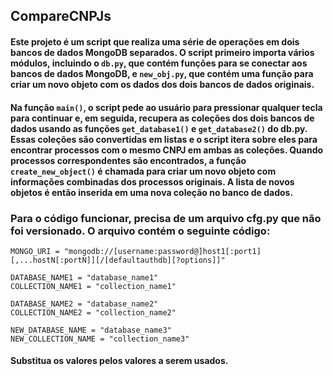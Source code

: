 
## CompareCNPJs
#### Este projeto é um script que realiza uma série de operações em dois bancos de dados MongoDB separados. O script primeiro importa vários módulos, incluindo o `db.py`, que contém funções para se conectar aos bancos de dados MongoDB, e `new_obj.py`, que contém uma função para criar um novo objeto com os dados dos dois bancos de dados originais.

#### Na função `main()`, o script pede ao usuário para pressionar qualquer tecla para continuar e, em seguida, recupera as coleções dos dois bancos de dados usando as funções `get_database1()` e `get_database2()` do db.py. Essas coleções são convertidas em listas e o script itera sobre eles para encontrar processos com o mesmo CNPJ em ambas as coleções. Quando processos correspondentes são encontrados, a função `create_new_object()` é chamada para criar um novo objeto com informações combinadas dos processos originais. A lista de novos objetos é então inserida em uma nova coleção no banco de dados.


### Para o código funcionar, precisa de um arquivo cfg.py que não foi versionado. O arquivo contém o seguinte código:

````
MONGO_URI = "mongodb://[username:password@]host1[:port1][,...hostN[:portN]][/[defaultauthdb][?options]]"

DATABASE_NAME1 = "database_name1"
COLLECTION_NAME1 = "collection_name1"

DATABASE_NAME2 = "database_name2"
COLLECTION_NAME2 = "collection_name2"

NEW_DATABASE_NAME = "database_name3"
NEW_COLLECTION_NAME = "collection_name3"

````

#### Substitua os valores pelos valores a serem usados.